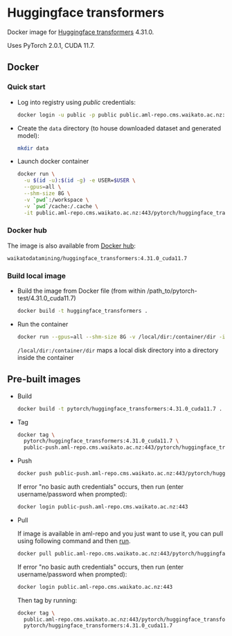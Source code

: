 # Huggingface transformers

Docker image for [Huggingface transformers](https://github.com/huggingface/transformers) 4.31.0.

Uses PyTorch 2.0.1, CUDA 11.7.

## Docker

### Quick start

* Log into registry using *public* credentials:

  ```bash
  docker login -u public -p public public.aml-repo.cms.waikato.ac.nz:443 
  ```
* Create the `data` directory (to house downloaded dataset and generated model):

  ```bash
  mkdir data
  ```

* Launch docker container

  ```bash
  docker run \
    -u $(id -u):$(id -g) -e USER=$USER \
    --gpus=all \
    --shm-size 8G \
    -v `pwd`:/workspace \
    -v `pwd`/cache:/.cache \
    -it public.aml-repo.cms.waikato.ac.nz:443/pytorch/huggingface_transformers:4.31.0_cuda11.7
  ```

### Docker hub

The image is also available from [Docker hub](https://hub.docker.com/u/waikatodatamining):

```
waikatodatamining/huggingface_transformers:4.31.0_cuda11.7
```

### Build local image

* Build the image from Docker file (from within /path_to/pytorch-test/4.31.0_cuda11.7)

  ```bash
  docker build -t huggingface_transformers .
  ```
  
* Run the container

  ```bash
  docker run --gpus=all --shm-size 8G -v /local/dir:/container/dir -it huggingface_transformers
  ```
  `/local/dir:/container/dir` maps a local disk directory into a directory inside the container

## Pre-built images

* Build

  ```bash
  docker build -t pytorch/huggingface_transformers:4.31.0_cuda11.7 .
  ```
  
* Tag

  ```bash
  docker tag \
    pytorch/huggingface_transformers:4.31.0_cuda11.7 \
    public-push.aml-repo.cms.waikato.ac.nz:443/pytorch/huggingface_transformers:4.31.0_cuda11.7
  ```
  
* Push

  ```bash
  docker push public-push.aml-repo.cms.waikato.ac.nz:443/pytorch/huggingface_transformers:4.31.0_cuda11.7
  ```
  If error "no basic auth credentials" occurs, then run (enter username/password when prompted):
  
  ```bash
  docker login public-push.aml-repo.cms.waikato.ac.nz:443
  ```
  
* Pull

  If image is available in aml-repo and you just want to use it, you can pull using following command and then [run](#run).

  ```bash
  docker pull public.aml-repo.cms.waikato.ac.nz:443/pytorch/huggingface_transformers:4.31.0_cuda11.7
  ```
  If error "no basic auth credentials" occurs, then run (enter username/password when prompted):
  
  ```bash
  docker login public.aml-repo.cms.waikato.ac.nz:443
  ```
  Then tag by running:
  
  ```bash
  docker tag \
    public.aml-repo.cms.waikato.ac.nz:443/pytorch/huggingface_transformers:4.31.0_cuda11.7 \
    pytorch/huggingface_transformers:4.31.0_cuda11.7
  ```
